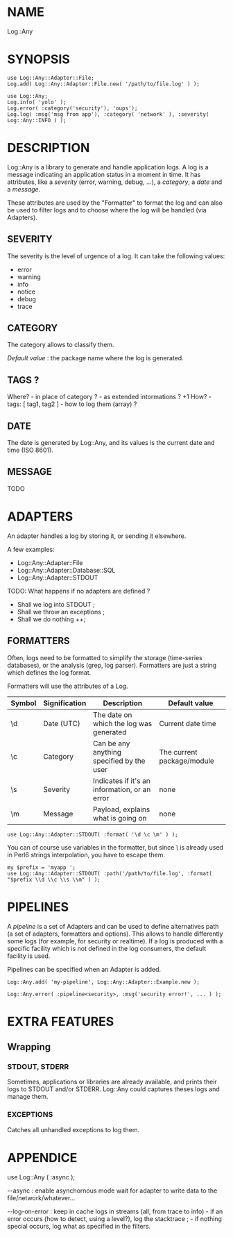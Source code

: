 # NAME

Log::Any

# SYNOPSIS

```perl6
use Log::Any::Adapter::File;
Log.add( Log::Any::Adapter::File.new( '/path/to/file.log' ) );

use Log::Any;
Log.info( 'yolo' );
Log.error( :category('security'), 'oups');
Log.log( :msg('msg from app'), :category( 'network' ), :severity( Log::Any::INFO ) );
```

# DESCRIPTION

Log::Any is a library to generate and handle application logs.
A log is a message indicating an application status in a moment in time. It has attributes, like a _severity_ (error, warning, debug, …), a _category_, a _date_ and a _message_.

These attributes are used by the "Formatter" to format the log and can also be used to filter logs and to choose where the log will be handled (via Adapters).

## SEVERITY

The severity is the level of urgence of a log.
It can take the following values:
- error
- warning
- info
- notice
- debug
- trace

## CATEGORY

The category allows to classify them.

_Default value_ : the package name where the log is generated.

## TAGS ?

Where?
	- in place of category ?
	- as extended intormations ? +1
How?
	- tags: [ tag1, tag2 ]
	- how to log them (array) ?

## DATE

The date is generated by Log::Any, and its values is the current date and time (ISO 8601).

## MESSAGE

TODO

# ADAPTERS

An adapter handles a log by storing it, or sending it elsewhere.

A few examples:

- Log::Any::Adapter::File
- Log::Any::Adapter::Database::SQL
- Log::Any::Adapter::STDOUT

TODO: What happens if no adapters are defined ?
- Shall we log into STDOUT ;
- Shall we throw an exceptions ;
- Shall we do nothing ++;

## FORMATTERS

Often, logs need to be formatted to simplify the storage (time-series databases), or the analysis (grep, log parser).
Formatters are just a string which defines the log format.

Formatters will use the attributes of a Log.

|Symbol|Signification|Description                                  |Default value             |
|------|-------------|---------------------------------------------|--------------------------|
|\\d   |Date (UTC)   |The date on which the log was generated      |Current date time         |
|\\c   |Category     |Can be any anything specified by the user    |The current package/module|
|\\s   |Severity     |Indicates if it's an information, or an error| none                     |
|\\m   |Message      |Payload, explains what is going on           | none                     |

```perl6
use Log::Any::Adapter::STDOUT( :format( '\d \c \m' ) );
```

You can of course use variables in the formatter, but since _\\_ is already used in Perl6 strings interpolation, you have to escape them.

```perl6
my $prefix = 'myapp ';
use Log::Any::Adapter::STDOUT( :path('/path/to/file.log', :format( "$prefix \\d \\c \\s \\m" ) );
```

# PIPELINES

A _pipeline_ is a set of Adapters and can be used to define alternatives path (a set of adapters, formatters and options). This allows to handle differently some logs (for example, for security or realtime).
If a log is produced with a specific facility which is not defined in the log consumers, the default facility is used.

Pipelines can be specified when an Adapter is added.
```perl6
Log::Any.add( 'my-pipeline', Log::Any::Adapter::Example.new );

Log::Any.error( :pipeline<security>, :msg('security error!', ... ) );
```

# EXTRA FEATURES

## Wrapping

### STDOUT, STDERR

Sometimes, applications or libraries are already available, and prints their logs to STDOUT and/or STDERR. Log::Any could captures theses logs and manage them.

### EXCEPTIONS

Catches all unhandled exceptions to log them.

# APPENDICE

use Log::Any ( :async );

--async : enable asynchornous mode
	wait for adapter to write data to the file/network/whatever…

--log-on-error : keep in cache logs in streams (all, from trace to info)
	- if an error occurs (how to detect, using a level?), log the stacktrace ;
	- if nothing special occurs, log what as specified in the filters.
